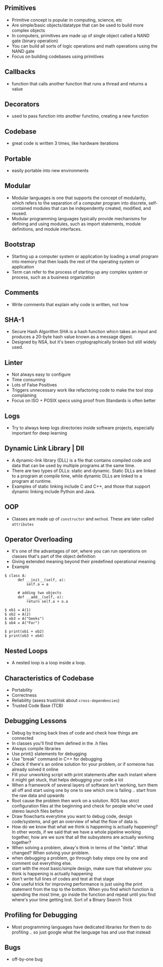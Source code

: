 ## Primitives
- Primitive concept is popular in computing, science, etc
- Are simple/basic objects/datatype that can be used to build more complex objects
- In computers, primitives are made up of single object called a NAND gate (binary operation)
- You can build all sorts of logic operations and math operations using the NAND gate
- Focus on building codebases using primitives

## Callbacks
- function that calls another function that runs a thread and returns a value

## Decorators
- used to pass function into another functino, creating a new function

## Codebase
- great code is written 3 times, like hardware iterations

## Portable
- easily portable into new environments

## Modular
- Modular languages is one that supports the concept of modularity, which refers to the separation of a computer program into discrete, self-contained modules that can be independently created, modified, and reused. 
- Modular programming languages typically provide mechanisms for defining and using modules, such as import statements, module definitions, and module interfaces. 

## Bootstrap
- Starting up a computer system or application by loading a small program into memory that then loads the rest of the operating system or application
- Term can refer to the process of starting up any complex system or process, such as a business organization

## Comments
- Write comments that explain why code is written, not how

## SHA-1
- Secure Hash Algorithm SHA is a hash function whicn takes an input and produces a 20-byte hash value known as a message digest. 
- Designed by NSA, but it's been cryptographically broken but still widely used.

## Linter
- Not always easy to configure
- Time consuming
- Lots of False Positives
- Triggers unnecessary work like refactoring code to make the tool stop complaining
- Focus on ISO + POSIX specs using proof from Standards is often better

## Logs
- Try to always keep logs directories inside software projects, especially important for deep learning

## Dynamic Link Library | Dll
- A dynamic-link library (DLL) is a file that contains compiled code and data that can be used by multiple programs at the same time. 
- There are two types of DLLs: static and dynamic. Static DLLs are linked to a program at compile time, while dynamic DLLs are linked to a program at runtime.
- Examples of static linking include C and C++,  and those that support dynamic linking include Python and Java.

## OOP
- Classes are made up of `constructor` and `method`. These are later called `attributes`

## Operator Overloading
- It's one of the advantages of `OOP`, where you can run operations on classes that's part of the object definition
- Giving extended meaning beyond their predefined operational meaning
- Example
```
$ class A:
      def __init__(self, a):
          self.a = a

      # adding two objects
      def __add__(self, o):
          return self.a + o.a

$ ob1 = A(1)
$ ob2 = A(2)
$ ob3 = A("Geeks")
$ ob4 = A("For")
 
$ print(ob1 + ob2)
$ print(ob3 + ob4)
```

## Nested Loops
- A nested loop is a loop inside a loop.

## Characteristics of Codebase
- Portability
- Correctness
- Reliability (asess trust/risk about `cross-dependencies`)
- Trusted Code Base (TCB)

## Debugging Lessons
- Debug by tracing back lines of code and check how things are connected
- In classes you'll find them defined in the .h files
- Always compile libraries
- Use print() statements for debugging
- Use "break" command in C++ for debugging
- Check if there's an online solution for your problem, or if someone has already solved it online
- Fill your unworking script with print statements after each instant where it might get stuck, that helps debugging your code a lot
- When a framework of several layers of software isn't working, turn them all off and start using one by one to see which one is failing .. start from the raw data and upwards
- Root cause the problem then work on a solution. ROS has strict configuration files at the beginning and check for people who've used stereo launch files before
- Draw flowcharts everytime you want to debug code, design code/systems, and get an overview of what the flow of data is.
- How do we know that what we think is happening is actually happening? In other words, if we said that we have a whole pipeline working together, how are we sure that all the subsystems are actually working together?
- When solving a problem, alway's think in terms of the "delta". What changed? When solving your problem.
- when debugging a problem, go through baby steps one by one and comment out everything else.
- start with the most basic/simple design, make sure that whatever you think is happening is actually happening
- don't write full lines of codes and test at that stage
- One useful trick for improving performance is just using the print statement from the top to the bottom. When you find which function is spending the most time, go inside the function and repeat until you find where's your time getting lost. Sort of a Binary Search Trick

## Profiling for Debugging
- Most programming languages have dedicated libraries for them to do profiling .. so just google what the language has and use that instead

## Bugs
- off-by-one bug
